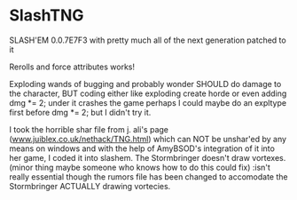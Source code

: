 # SlashTNG
SLASH'EM 0.0.7E7F3 with pretty much all of the next generation patched to it

Rerolls and force attributes works!

Exploding wands of bugging and probably wonder SHOULD do damage to the character, BUT coding either like exploding create horde or even adding dmg *= 2; under it crashes the game
perhaps I could maybe do an expltype first before dmg *= 2; but I didn't try it.

I took the horrible shar file from j. ali's page (www.juiblex.co.uk/nethack/TNG.html) which can NOT be unshar'ed by any means on
 windows and with the help of AmyBSOD's integration of it into her game, I coded it into slashem.
The Stormbringer doesn't draw vortexes. (minor thing maybe someone who knows how to do this could fix)
:isn't really essential though the rumors file has been changed to accomodate the Stormbringer ACTUALLY drawing vortecies.
